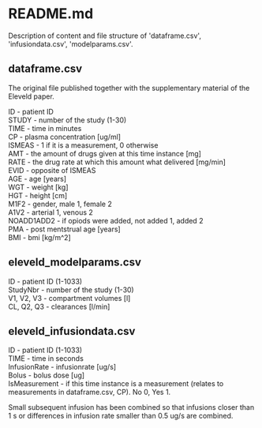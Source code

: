 # README.md

Description of content and file structure of 'dataframe.csv', 'infusiondata.csv', 'modelparams.csv'.

## dataframe.csv
The original file published together with the supplementary material of the Eleveld paper.

ID - patient ID \
STUDY - number of the study (1-30) \
TIME - time in minutes \
CP - plasma concentration [ug/ml] \
ISMEAS - 1 if it is a measurement, 0 otherwise \
AMT - the amount of drugs given at this time instance [mg] \
RATE - the drug rate at which this amount what delivered [mg/min] \
EVID - opposite of ISMEAS \
AGE - age [years] \
WGT - weight [kg] \
HGT - height [cm] \
M1F2 - gender, male 1, female 2\
A1V2 - arterial 1, venous 2\
NOADD1ADD2 - if opiods were added, not added 1, added 2 \
PMA - post mentstrual age [years] \
BMI - bmi [kg/m^2]

## eleveld_modelparams.csv
ID - patient ID (1-1033) \
StudyNbr - number of the study (1-30) \
V1, V2, V3 - compartment volumes [l] \
CL, Q2, Q3 - clearances [l/min]

## eleveld_infusiondata.csv
ID - patient ID (1-1033) \
TIME - time in seconds \
InfusionRate - infusionrate [ug/s] \
Bolus - bolus dose [ug] \
IsMeasurement - if this time instance is a measurement (relates to measurements in dataframe.csv, CP). No 0, Yes 1.

Small subsequent infusion has been combined so that infusions closer than 1 s or differences in infusion rate smaller than 0.5 ug/s are combined.